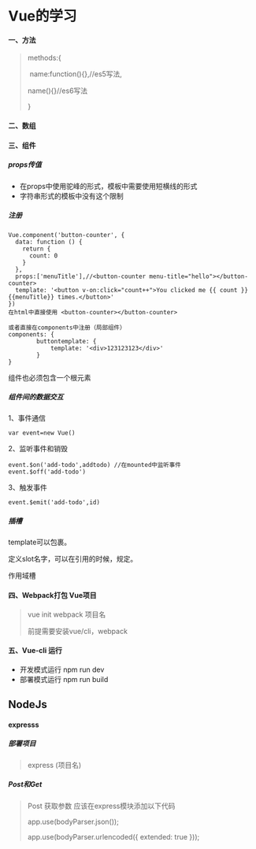 # Vue的学习
####	一、方法

> methods:{
>
> ​	name:function(){},//es5写法,
>
>  	name(){}//es6写法
>
> }

####	二、数组

####	三、组件

#####	props传值

+ 在props中使用驼峰的形式，模板中需要使用短横线的形式
+ 字符串形式的模板中没有这个限制

#####	注册

```
Vue.component('button-counter', {
  data: function () {
    return {
      count: 0
    }
  },
  props:['menuTitle'],//<button-counter menu-title="hello"></button-counter>
  template: '<button v-on:click="count++">You clicked me {{ count }} {{menuTitle}} times.</button>'
})
在html中直接使用 <button-counter></button-counter>

或者直接在components中注册（局部组件）
components: {
        buttontemplate: {
            template: '<div>123123123</div>'
        }
}
```

组件也必须包含一个根元素

#####	组件间的数据交互

1、事件通信

```
var event=new Vue()
```

2、监听事件和销毁

```
event.$on('add-todo',addtodo) //在mounted中监听事件
event.$off('add-todo')
```

3、触发事件

```
event.$emit('add-todo',id)
```

#####	插槽

template可以包裹。

定义slot名字，可以在引用的时候，规定。

作用域槽

> 

#### 四、Webpack打包 Vue项目

> vue init webpack 项目名
>
> 前提需要安装vue/cli，webpack



####	五、Vue-cli 运行

+ 开发模式运行 npm run dev
+ 部署模式运行 npm run build



##	NodeJs

####	expresss

#####	部署项目

> express (项目名)

#####	Post和Get

> Post 获取参数 应该在express模块添加以下代码
>
> app.use(bodyParser.json());
>
> app.use(bodyParser.urlencoded({ extended: true }));